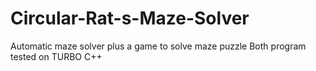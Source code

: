 # Circular-Rat-s-Maze-Solver
Automatic maze solver plus a game to solve maze puzzle
Both program tested on TURBO C++ 
